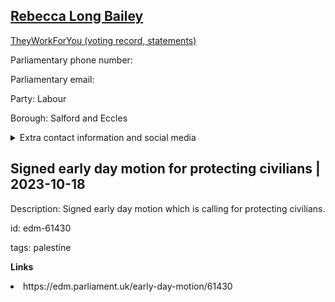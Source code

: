 ## <a href="https://members.parliament.uk/member/4396/contact">Rebecca Long Bailey</a>

<a href="https://www.theyworkforyou.com/mp/25368/rebecca_long-bailey/salford_and_eccles">TheyWorkForYou (voting record, statements)</a> 

Parliamentary phone number:  

Parliamentary email:  

Party: Labour 

Borough: Salford and Eccles 

<details><summary>Extra contact information and social media</summary> 
<li>Website: http://www.rebeccalongbailey.com/</li>
<li>Twitter: https://twitter.com/rlong_bailey</li>
<li>Constituency office phone number: 01614253738</li>
<li>Constituency office email:</li>
<li>Facebook:</li>
<li>Instagram:</li>
<li>Youtube:</li>
<li>Linkedin:</li>
<li>Government department phone number:</li>
<li>Government department email:</li>
<li>Threads:</li>
<li>Party office phone number:</li>
<li>Party office email:</li>
<li>Tiktok:</li>
</details>

## Signed early day motion for protecting civilians | 2023-10-18

Description: Signed early day motion which is calling for protecting civilians. 
 
id: edm-61430 

tags: palestine 

**Links** 
 <li>https://edm.parliament.uk/early-day-motion/61430</li>
